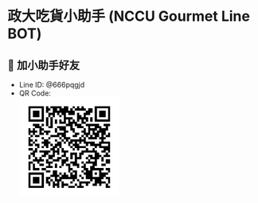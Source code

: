 # 政大吃貨小助手 (NCCU Gourmet Line BOT)

## 📱 加小助手好友

- Line ID: @666pqgjd
- QR Code: <br><img src="qrcode.png" width="200" height="200">
